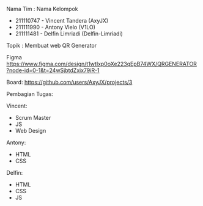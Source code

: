 Nama Tim : Nama Kelompok
- 211110747 - Vincent Tandera (AxyJX)
- 211111990 - Antony Vielo (V1LO)
- 211111481 - Delfin Limriadi (Delfin-Limriadi)
  
Topik : Membuat web QR Generator

Figma
https://www.figma.com/design/t1wtIxp0oXe223qEpB74WX/QRGENERATOR?node-id=0-1&t=24wSjbtdZxix79iR-1

Board:
https://github.com/users/AxyJX/projects/3

Pembagian Tugas:

Vincent:
- Scrum Master
- JS
- Web Design

Antony:
- HTML
- CSS

Delfin:
- HTML
- CSS
- JS
